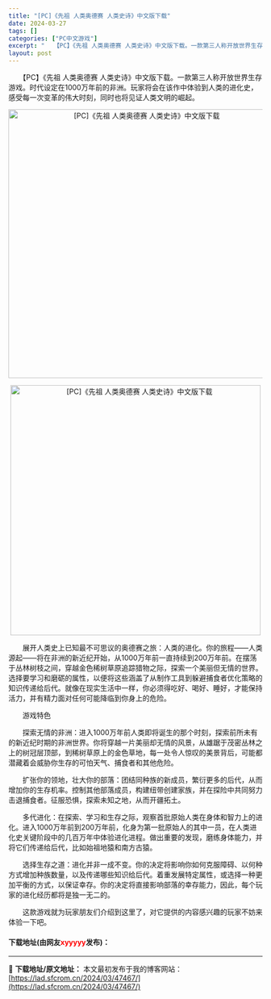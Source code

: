 ```yaml
---
title: "[PC]《先祖 人类奥德赛 人类史诗》中文版下载"
date: 2024-03-27
tags: []
categories: ["PC中文游戏"]
excerpt: "　　【PC】《先祖 人类奥德赛 人类史诗》中文版下载。一款第三人称开放世界生存游戏。时代设定在1000万年前的非洲。玩家将会在该作中体验到人类的进化史，感受每一次变革的伟大时刻，同时也将见证人类文明的崛起。 　　展开人类史上已知最不可思议的奥德赛之旅：人类的进化。你的旅程&mdash;&mdash;&hellip;"
layout: post
---
```


 <p>　　【PC】《先祖 人类奥德赛 人类史诗》中文版下载。一款第三人称开放世界生存游戏。时代设定在1000万年前的非洲。玩家将会在该作中体验到人类的进化史，感受每一次变革的伟大时刻，同时也将见证人类文明的崛起。</p> <p align="center"><img align="" border="0" src="https://lad.sfcrom.cn/wp-content/uploads/2024/03/20240327_660377494e42e.webp" width="533" alt="[PC]《先祖 人类奥德赛 人类史诗》中文版下载" /></p> <p align="center"><img align="" border="0" src="https://lad.sfcrom.cn/wp-content/uploads/2024/03/20240327_6603774992868.webp" width="496" alt="[PC]《先祖 人类奥德赛 人类史诗》中文版下载" /></p> <p>　　展开人类史上已知最不可思议的奥德赛之旅：人类的进化。你的旅程&mdash;&mdash;人类源起&mdash;&mdash;将在非洲的新近纪开始，从1000万年前一直持续到200万年前。在摆荡于丛林树枝之间，穿越金色稀树草原追踪猎物之际，探索一个美丽但无情的世界。选择要学习和磨砺的属性，以便将这些涵盖了从制作工具到躲避捕食者优化策略的知识传递给后代。就像在现实生活中一样，你必须得吃好、喝好、睡好，才能保持活力，并有精力面对任何可能降临到你身上的危险。</p> <p>　　游戏特色</p> <p>　　探索无情的非洲：进入1000万年前人类即将诞生的那个时刻，探索前所未有的新近纪时期的非洲世界。你将穿越一片美丽却无情的风景，从雄踞于茂密丛林之上的树冠层顶部，到稀树草原上的金色草地，每一处令人惊叹的美景背后，可能都潜藏着会威胁你生存的可怕天气、捕食者和其他危险。</p> <p>　　扩张你的领地，壮大你的部落：团结同种族的新成员，繁衍更多的后代，从而增加你的生存机率。控制其他部落成员，构建纽带创建家族，并在探险中共同努力击退捕食者。征服恐惧，探索未知之地，从而开疆拓土。</p> <p>　　多代进化：在探索、学习和生存之际，观察首批原始人类在身体和智力上的进化。进入1000万年前到200万年前，化身为第一批原始人的其中一员，在人类进化史关键阶段中的几百万年中体验进化进程。做出重要的发现，磨练身体能力，并将它们传递给后代，比如始祖地猿和南方古猿。</p> <p>　　选择生存之道：进化并非一成不变。你的决定将影响你如何克服障碍、以何种方式增加种族数量，以及传递哪些知识给后代。着重发展特定属性，或选择一种更加平衡的方式，以保证幸存。你的决定将直接影响部落的幸存能力，因此，每个玩家的进化经历都将是独一无二的。</p> <p>　　这款游戏就为玩家朋友们介绍到这里了，对它提供的内容感兴趣的玩家不妨来体验一下吧。</p> <p><h4>下载地址(由网友<font color="red">xyyyyy</font>发布)：</h4></p> 

---
📖 **下载地址/原文地址：** 本文最初发布于我的博客网站：[https://lad.sfcrom.cn/2024/03/47467/](https://lad.sfcrom.cn/2024/03/47467/)
